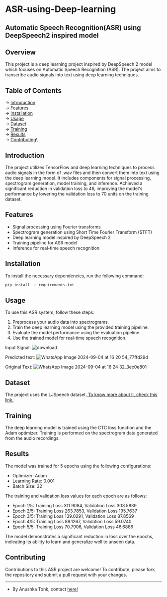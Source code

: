 # ASR-using-Deep-learning
Automatic Speech Recognition(ASR) using DeepSpeech2 inspired model
----------
## Overview
This project is a deep learning project inspired by DeepSpeech 2 model which focuses on Automatic Speech Recognition (ASR). The project aims to transcribe audio signals into text using deep learning techniques.

## Table of Contents
-> [Introduction](#introduction)\
-> [Features](#features)\
-> [Installation](#installation)\
-> [Usage](#usage)\
-> [Dataset](#dataset)\
-> [Training](#training)\
-> [Results](#results)\
-> [Contributing](#contributing)\

## Introduction
The project utilizes TensorFlow and deep learning techniques to process audio signals in the form of .wav files and then convert them into text using the deep learning model. It includes components for signal processing, spectrogram generation, model training, and inference. Achieved a significant reduction in validation loss to 46, improving the model's performance by lowering the validation loss to 70 units on the training dataset.

## Features
- Signal processing using Fourier transforms
- Spectrogram generation using Short Time Fourier Transform (STFT)
- Deep learning model inspired by DeepSpeech 2
- Training pipeline for ASR model
- Inference for real-time speech recognition

## Installation
To install the necessary dependencies, run the following command:

```bash
pip install -r requirements.txt
```

## Usage
To use this ASR system, follow these steps:
1. Preprocess your audio data into spectrograms.
2. Train the deep learning model using the provided training pipeline.
3. Evaluate the model performance using the evaluation pipeline.
4. Use the trained model for real-time speech recognition.

Input Signal:
![download](https://github.com/user-attachments/assets/25829062-4bca-40bf-b671-38fac6b51ddb)

Predicted text:
![WhatsApp Image 2024-09-04 at 16 20 54_77ffd29d](https://github.com/user-attachments/assets/5e766cec-de7e-4f9a-bb9a-9b24769eac46)


Original Text:
![WhatsApp Image 2024-09-04 at 16 24 32_3ec0e801](https://github.com/user-attachments/assets/fcd38551-45c0-497e-aa4e-6c624a7c6e7e)


## Dataset
The project uses the LJSpeech dataset.[ To know more about it, check this link.](https://keithito.com/LJ-Speech-Dataset/)

## Training
The deep learning model is trained using the CTC loss function and the Adam optimizer. Training is performed on the spectrogram data generated from the audio recordings.

## Results
The model was trained for 5 epochs using the following configurations:
- Optimizer: Adam
- Learning Rate: 0.001
- Batch Size: 32

The training and validation loss values for each epoch are as follows:

- Epoch 1/5: Training Loss 311.9084, Validation Loss 303.5839
- Epoch 2/5: Training Loss 263.7853, Validation Loss 195.7637
- Epoch 3/5: Training Loss 139.0291, Validation Loss 87.8569
- Epoch 4/5: Training Loss 89.1267, Validation Loss 59.0740
- Epoch 5/5: Training Loss 70.7906, Validation Loss 46.6886

The model demonstrates a significant reduction in loss over the epochs, indicating its ability to learn and generalize well to unseen data.

## Contributing
Contributions to this ASR project are welcome! To contribute, please fork the repository and submit a pull request with your changes.

---
- By Anushka Tonk, contact [here!](https://www.linkedin.com/in/anushka-tonk-496509230)
